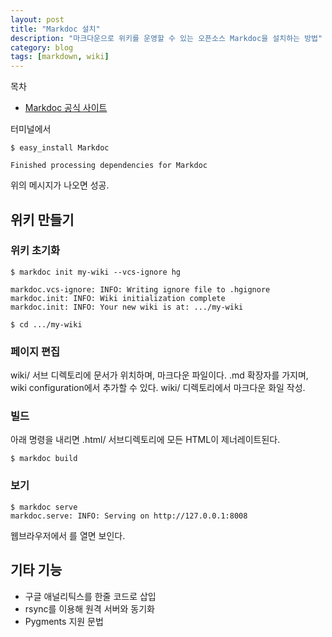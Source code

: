 ```yaml
---
layout: post
title: "Markdoc 설치"
description: "마크다운으로 위키를 운영할 수 있는 오픈소스 Markdoc을 설치하는 방법"
category: blog
tags: [markdown, wiki]
---
```


<div id="toc"><p class="toc_title">목차</p></div>

* [Markdoc 공식 사이트](http://markdoc.org/)

터미널에서

    $ easy_install Markdoc

    Finished processing dependencies for Markdoc

위의 메시지가 나오면 성공.

## 위키 만들기

### 위키 초기화

    $ markdoc init my-wiki --vcs-ignore hg

    markdoc.vcs-ignore: INFO: Writing ignore file to .hgignore
    markdoc.init: INFO: Wiki initialization complete
    markdoc.init: INFO: Your new wiki is at: .../my-wiki

    $ cd .../my-wiki 

### 페이지 편집

wiki/ 서브 디렉토리에 문서가 위치하며, 마크다운 파일이다. .md 확장자를 가지며, wiki configuration에서 추가할 수 있다. wiki/ 디렉토리에서 마크다운 화일 작성.

### 빌드

아래 명령을 내리면 .html/ 서브디렉토리에 모든 HTML이 제너레이트된다.

    $ markdoc build

### 보기

    $ markdoc serve
    markdoc.serve: INFO: Serving on http://127.0.0.1:8008


웹브라우저에서 를 열면 보인다.

## 기타 기능

  * 구글 애널리틱스를 한줄 코드로 삽입
  * rsync를 이용해 원격 서버와 동기화
  * Pygments 지원 문법  